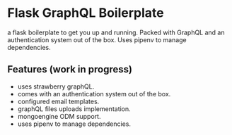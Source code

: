 # Flask GraphQL Boilerplate
a flask boilerplate to get you up and running. Packed with GraphQL and an authentication system out of the box.
Uses pipenv to manage dependencies.

## Features (work in progress)
- uses strawberry graphQL.
- comes with an authentication system out of the box.
- configured email templates.
- graphQL files uploads implementation.
- mongoengine ODM support.
- uses pipenv to manage dependencies.